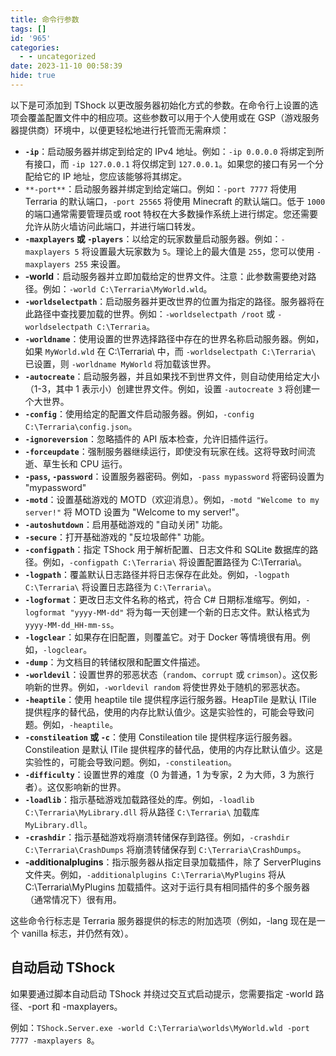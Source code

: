 ```yaml
---
title: 命令行参数
tags: []
id: '965'
categories:
  - - uncategorized
date: 2023-11-10 00:58:39
hide: true
---
```


以下是可添加到 TShock 以更改服务器初始化方式的参数。在命令行上设置的选项会覆盖配置文件中的相应项。这些参数可以用于个人使用或在 GSP（游戏服务器提供商）环境中，以便更轻松地进行托管而无需麻烦：

*   **`-ip`**：启动服务器并绑定到给定的 IPv4 地址。例如：`-ip 0.0.0.0` 将绑定到所有接口，而 `-ip 127.0.0.1` 将仅绑定到 `127.0.0.1`。如果您的接口有另一个分配给它的 IP 地址，您应该能够将其绑定。
*   `**-port**`：启动服务器并绑定到给定端口。例如：`-port 7777` 将使用 Terraria 的默认端口，`-port 25565` 将使用 Minecraft 的默认端口。低于 `1000` 的端口通常需要管理员或 root 特权在大多数操作系统上进行绑定。您还需要允许从防火墙访问此端口，并进行端口转发。
*   **`-maxplayers` 或 `-players`**：以给定的玩家数量启动服务器。例如：`-maxplayers 5` 将设置最大玩家数为 `5`。理论上的最大值是 `255`，您可以使用 `-maxplayers 255` 来设置。
*   **\-world**：启动服务器并立即加载给定的世界文件。注意：此参数需要绝对路径。例如：`-world C:\Terraria\MyWorld.wld`。
*   **`-worldselectpath`**：启动服务器并更改世界的位置为指定的路径。服务器将在此路径中查找要加载的世界。例如：`-worldselectpath /root` 或 `-worldselectpath C:\Terraria`。
*   **`-worldname`**：使用设置的世界选择路径中存在的世界名称启动服务器。例如，如果 `MyWorld.wld` 在 C:\\Terraria\\ 中，而 `-worldselectpath C:\Terraria\` 已设置，则 `-worldname MyWorld` 将加载该世界。
*   **`-autocreate`**：启动服务器，并且如果找不到世界文件，则自动使用给定大小（1-3，其中 1 表示小）创建世界文件。例如，设置 `-autocreate 3` 将创建一个大世界。
*   **`-config`**：使用给定的配置文件启动服务器。例如，`-config C:\Terraria\config.json`。
*   **`-ignoreversion`**：忽略插件的 API 版本检查，允许旧插件运行。
*   **`-forceupdate`**：强制服务器继续运行，即使没有玩家在线。这将导致时间流逝、草生长和 CPU 运行。
*   **`-pass`, `-password`**：设置服务器密码。例如，`-pass mypassword` 将密码设置为 "mypassword"
*   **`-motd`**：设置基础游戏的 MOTD（欢迎消息）。例如，`-motd "Welcome to my server!"` 将 MOTD 设置为 "Welcome to my server!"。
*   **`-autoshutdown`**：启用基础游戏的 "自动关闭" 功能。
*   **`-secure`**：打开基础游戏的 "反垃圾邮件" 功能。
*   **`-configpath`**：指定 TShock 用于解析配置、日志文件和 SQLite 数据库的路径。例如，`-configpath C:\Terraria\` 将设置配置路径为 C:\\Terraria\\。
*   **`-logpath`**：覆盖默认日志路径并将日志保存在此处。例如，`-logpath C:\Terraria\` 将设置日志路径为 `C:\Terraria\`。
*   **`-logformat`**：更改日志文件名称的格式，符合 C# 日期标准缩写。例如，`-logformat "yyyy-MM-dd"` 将为每一天创建一个新的日志文件。默认格式为 `yyyy-MM-dd_HH-mm-ss`。
*   **`-logclear`**：如果存在旧配置，则覆盖它。对于 Docker 等情境很有用。例如，`-logclear`。
*   **`-dump`**：为文档目的转储权限和配置文件描述。
*   **`-worldevil`**：设置世界的邪恶状态（`random`、`corrupt` 或 `crimson`）。这仅影响新的世界。例如，`-worldevil random` 将使世界处于随机的邪恶状态。
*   **`-heaptile`**：使用 heaptile tile 提供程序运行服务器。HeapTile 是默认 ITile 提供程序的替代品，使用的内存比默认值少。这是实验性的，可能会导致问题。例如，`-heaptile`。
*   **`-constileation` 或 `-c`**：使用 Constileation tile 提供程序运行服务器。Constileation 是默认 ITile 提供程序的替代品，使用的内存比默认值少。这是实验性的，可能会导致问题。例如，`-constileation`。
*   **`-difficulty`**：设置世界的难度（0 为普通，1 为专家，2 为大师，3 为旅行者）。这仅影响新的世界。
*   **`-loadlib`**：指示基础游戏加载路径处的库。例如，`-loadlib C:\Terraria\MyLibrary.dll` 将从路径 `C:\Terraria\` 加载库 `MyLibrary.dll`。
*   **`-crashdir`**：指示基础游戏将崩溃转储保存到路径。例如，`-crashdir C:\Terraria\CrashDumps` 将崩溃转储保存到 `C:\Terraria\CrashDumps`。
*   **\-additionalplugins**：指示服务器从指定目录加载插件，除了 ServerPlugins 文件夹。例如，`-additionalplugins C:\Terraria\MyPlugins` 将从 C:\\Terraria\\MyPlugins 加载插件。这对于运行具有相同插件的多个服务器（通常情况下）很有用。

这些命令行标志是 Terraria 服务器提供的标志的附加选项（例如，-lang 现在是一个 vanilla 标志，并仍然有效）。

## 自动启动 TShock

如果要通过脚本自动启动 TShock 并绕过交互式启动提示，您需要指定 -world 路径、-port 和 -maxplayers。

例如：`TShock.Server.exe -world C:\Terraria\worlds\MyWorld.wld -port 7777 -maxplayers 8`。